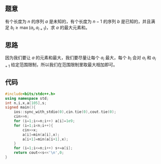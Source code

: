 ## 题意

有个长度为 $n$ 的序列 $a$ 是未知的，有个长度为 $n-1$ 的序列 $b$ 是已知的，并且满足 $b_i \ge \max(a_i, a_{i+1})$，求 $a$ 的最大元素和。

## 思路

因为我们要让 $a$ 的元素和最大，我们要尽量让每个 $a_i$ 最大，每个 $b_i$ 会对 $a_i$ 和 $a_{i+1}$ 给定范围限制，所以我们在范围限制里取最大相加即可。

## 代码

```cpp
#include<bits/stdc++.h>
using namespace std;
int n,i,x,a[105],s;
signed main(){
	ios::sync_with_stdio(0),cin.tie(0),cout.tie(0);
	cin>>n;
	for (i=1;i<=n;i++) a[i]=1e9;
	for (i=1;i<n;i++){
		cin>>x;
		a[i]=min(a[i],x);
		a[i+1]=min(a[i+1],x);
	}
	for (i=1;i<=n;i++) s+=a[i];
	return cout<<s<<'\n',0;
}
```
